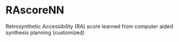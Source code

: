 # RAscoreNN
Retrosynthetic Accessibility (RA) score learned from computer aided synthesis planning (customized)
